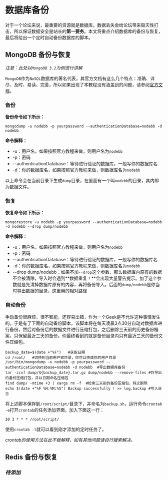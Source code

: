 # 数据库备份

对于一个论坛来说，最重要的资源就是数据库，数据丢失会给论坛带来毁灭性打击，所以保证数据安全是站长的**第一要务**。本文将重点介绍数据库的备份与恢复，最后将给出一个定时自动备份数据库的脚本。

## MongoDB 备份与恢复

*注意：此处以`MongoDB 3.2`为例进行讲解*

`MongoDB`作为`NoSQL`数据库的著名代表，其官方文档有这么几个特点：准确、详尽、及时、易读、完善，所以如果出现了本教程没有涵盖到的问题，请参阅[官方文档](https://docs.mongodb.com/manual/ "The MongoDB 3.2 Manual")。

### 备份

**备份命令如下所示：**

```
mongodump -u nodebb -p yourpassword --authenticationDatabase=nodebb -d nodebb
```

**命令解释：**

* -u：用户名，如果按照官方教程来做，则用户名为`nodebb`
* -p：密码
* --authenticationDatabase：等待进行验证的数据库，一般写你的数据库名
* -d：你的数据库名，如果按照官方教程来做，则数据库名为`nodebb`

以上命令会在当前目录下生成`dump`目录，在里面有一个叫`nodebb`的目录，其内即为数据文件。

### 恢复

**恢复命令如下所示：**

```
mongorestore -u nodebb -p yourpassword --authenticationDatabase=nodebb -d nodebb --drop dump/nodebb
```

**命令解释：**

* -u：用户名，如果按照官方教程来做，则用户名为`nodebb`
* -p：密码
* --authenticationDatabase：等待进行验证的数据库，一般写你的数据库名
* -d：你的数据库名，如果按照官方教程来做，则数据库名为`nodebb`
* --drop dump/nodebb：如果不加`--drop`这个参数，那么数据库内原有的数据不会被清除，导入时会遇到**数据重复！**会出现大量警告提示。加了这个参数就是先清掉数据库原有的内容，再将备份导入。后面的`dump/nodebb`是你当时导出数据的目录，这里用的相对路径

### 自动备份

手动备份很麻烦，很不智能，还容易出错，作为一个Geek是不允许这种事情发生的。于是有了下面的自动备份脚本，该脚本将在每天凌晨3点30分自动对数据库进行备份，然后对备份后的数据文件进行压缩打包，之后删除三天前的历史备份档案，只保留最近三天的备份。你最终看到的就是备份目录内只有最近三天的备份文件压缩包。

```
backup_date=$(date +"%F")	#获取日期
cd /root/	#切换到当前用户家目录，你可以换成你的用户目录
/usr/bin/mongodump -u nodebb -p yourpassword --authenticationDatabase=nodebb -d nodebb	#导出数据库备份
tar -zcvf dump/${backup_date}.tar.gz dump/nodebb --remove-files	#将导出的备份压缩打包，并以日期命名压缩包
find dump/ -mtime +3 | xargs rm -f	#检索三天前的备份压缩包，将之删除
echo $(date +"%F %H:%M:%S") Backup successfully ! >> log.backup	#写入日志
```

将上述脚本保存到`/root/script/`目录下，并命名为`backup.sh`，运行命令`crontab -e`打开`crontab`的任务添加界面，加入下面这一行：

```
30 3 * * * /root/script/
```

使用`crontab -l`就可以看到刚才添加的定时任务了。

*crontab的使用方法在此不做解释，如有其他问题请自行搜索解决。*

## Redis 备份与恢复

### *待添加*